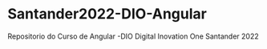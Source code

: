 # Santander2022-DIO-Angular
Repositorio do Curso de Angular -DIO Digital Inovation One Santander 2022
